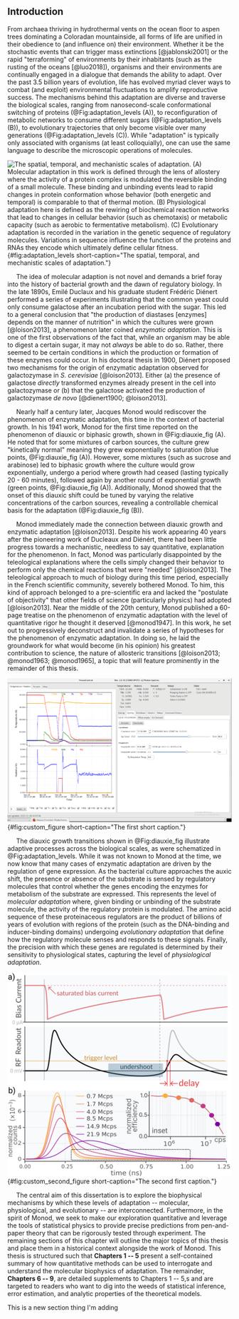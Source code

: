 ## Introduction

From archaea thriving in hydrothermal vents on the ocean floor to aspen trees
dominating a Coloradan mountainside, all forms of life are unified in their
obedience to (and influence on) their environment. Whether it be the
stochastic events that can trigger mass extinctions [@jablonski2001] or the
rapid "terraforming" of environments by their inhabitants (such as the
rusting of the oceans [@luo2018]), organisms and their environments are
continually engaged in a dialogue that demands the ability to adapt. Over the
past 3.5 billion years of evolution, life has evolved myriad clever ways to
combat (and exploit) environmental fluctuations to amplify reproductive
success. The mechanisms behind this adaptation are diverse and traverse the
biological scales, ranging from nanosecond-scale conformational switching of
proteins (@Fig:adaptation_levels (A)), to reconfiguration of metabolic
networks to consume different sugars (@Fig:adaptation_levels (B)), to
evolutionary trajectories that only become visible over many generations
(@Fig:adaptation_levels (C)). While "adaptation" is typically only associated
with organisms (at least colloquially), one can use the same language to
describe the microscopic operations of molecules.

![**The spatial, temporal, and mechanistic scales of adaptation.** (A)
Molecular adaptation in this work is defined through the lens of allostery
where the activity of a protein complex is modulated the reversible binding
of a small molecule. These binding and unbinding events lead to rapid changes
in protein conformation whose behavior (both energetic and temporal) is
comparable to that of thermal motion. (B) Physiological adaptation here is
defined as the rewiring of biochemical reaction networks that lead to changes
in cellular behavior (such as chemotaxis) or metabolic capacity (such as
aerobic to fermentative metabolism). (C) Evolutionary adaptation is recorded
in the variation in the genetic sequence of regulatory molecules. Variations
in sequence influence the function of the proteins and RNAs they encode which
ultimately define cellular fitness.](ch1_fig1){#fig:adaptation_levels
short-caption="The spatial, temporal, and mechanistic scales of adaptation."}


&nbsp;&nbsp;&nbsp;&nbsp;&nbsp;The idea of molecular adaption is not novel and
demands a brief foray into the history of bacterial growth and the dawn of
regulatory biology. In the late 1890s, Emilé Duclaux and his graduate
student Frédéric Diénert performed a series of experiments illustrating that
the common yeast could only consume galactose after an incubation period with
the sugar. This led to a general conclusion that "the production of diastases
[enzymes] depends on the manner of nutrition" in which the cultures were
grown [@loison2013], a phenomenon later coined *enzymatic adaptation*. This
is one of the first observations of the fact that, while an organism may
be able to digest a certain sugar, it may not *always* be able to do so.
Rather, there seemed to be certain conditions in which the production or
formation of these enzymes could occur. In his doctoral thesis in 1900,
Diénert proposed two mechanisms for the origin of enzymatic adaptation
observed for galactozymase in *S. cerevisiae* [@loison2013]. Either (a) the
presence of galactose *directly* transformed enzymes already present in the
cell into galactozymase or (b) that the galactose activated the production of
galactozymase *de novo* [@dienert1900; @loison2013].

&nbsp;&nbsp;&nbsp;&nbsp;&nbsp;Nearly half a century later, Jacques Monod
would rediscover the phenomenon of enzymatic adaptation, this time in the
context of bacterial growth. In his 1941 work, Monod for the first time
reported on the phenomenon of diauxic or biphasic growth, shown in @Fig:diauxie_fig (A).
He noted that for some mixtures of carbon sources, the culture grew
"kinetically normal" meaning they grew exponentially to saturation (blue
points, @Fig:diauxie_fig (A)). However, some mixtures (such as sucrose and
arabinose) led to biphasic growth where the culture would grow exponentially,
undergo a period where growth had ceased (lasting typically 20 - 60 minutes),
followed again by another round of exponential growth (green points,
@Fig:diauxie_fig (A)). Additionally, Monod showed that the onset of this
diauxic shift could be tuned by varying the relative concentrations of the
carbon sources, revealing a controllable chemical basis for the adaptation
(@Fig:diauxie_fig (B)).

&nbsp;&nbsp;&nbsp;&nbsp;&nbsp;Monod immediately made the connection
between diauxic growth and enzymatic adaptation [@loison2013]. Despite his
work appearing 40 years after the pioneering work of Ducleaux and Diénért,
there had been little progress towards a mechanistic, needless to say
quantitative, explanation for the phenomenon. In
fact, Monod was particularly disappointed by the teleological explanations
where the cells simply changed  their behavior to
perform only the chemical reactions that were "needed" [@loison2013]. The
teleological approach to much of biology during this time period, especially
in the French scientific community, severely bothered Monod. To him, this
kind of approach belonged to a pre-scientific era and lacked the "postulate of
objectivity" that other fields of science (particularly physics) had adopted [@loison2013]. Near the middle of the 20th century, Monod
published a 60-page treatise on the phenomenon of enzymatic adaptation
with the level of quantitative rigor he thought it deserved [@monod1947]. In
this work, he set out to progressively deconstruct and invalidate a series of
hypotheses for the phenomenon of enzymatic adaptation. In doing so, he laid
the groundwork for what would become (in his opinion) his greatest
contribution to science, the nature of allosteric transitions [@loison2013;
@monod1963; @monod1965], a topic that will feature prominently in the
remainder of this thesis.

![**The caption heading** And I think the rest of this is the caption ](figs/fridge.PNG){#fig:custom_figure
short-caption="The first short caption."}

&nbsp;&nbsp;&nbsp;&nbsp;&nbsp;The diauxic growth transitions shown in
@Fig:diauxie_fig illustrate adaptive processes across the biological scales,
as were schematized in @Fig:adaptation_levels. While it was not known to
Monod at the time, we now know that many cases of enzymatic adaptation are
driven by the regulation of gene expression. As the bacterial culture
approaches the auxic shift, the presence or absence of the substrate is
sensed by regulatory molecules that control whether the genes encoding the
enzymes for metabolism of the substrate are expressed. This represents the
level of *molecular adaptation* where, given binding or unbinding of the
substrate molecule, the activity of the regulatory protein is modulated. The
amino acid sequence of these proteinaceous regulators are the product of
billions of years of evolution with regions of the protein (such as the
DNA-binding and inducer-binding domains) undergoing *evolutionary
adaptation* that define how the regulatory molecule senses and responds to these
signals. Finally, the precision with which these genes are regulated is
determined by their sensitivity to physiological states, capturing the level
of *physiological adaptation*.

![**The caption heading** And I think the rest of this is the caption ](figs/test.svg){#fig:custom_second_figure
short-caption="The second first caption."}

&nbsp;&nbsp;&nbsp;&nbsp;&nbsp;The central aim of this dissertation is to
explore the biophysical mechanisms by which these levels of adaptation --
molecular, physiological, and evolutionary -- are interconnected. Furthermore, in the spirit of
Monod, we seek to make our exploration quantitative and leverage the tools of
statistical physics to provide precise predictions from pen-and-paper theory
that can be rigorously tested through experiment. The remaining sections of
this chapter will outline the major topics of this thesis and place them in a
historical context alongside the work of Monod. This thesis is structured such
that **Chapters 1 -- 5** present a self-contained summary of how quantitative
methods can be used to interrogate and understand the molecular biophysics of
adaptation. The remainder, **Chapters 6 -- 9**, are detailed supplements to
Chapters 1 -- 5,s and are targeted to readers who want to dig into the weeds of
statistical inference, error estimation, and analytic properties of the
theoretical models.  

This is a new section thing I'm adding
